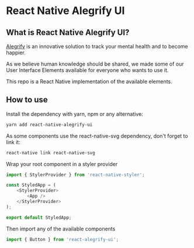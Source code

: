 # React Native Alegrify UI

## What is React Native Alegrify UI?

[Alegrify](https://alegrify.com) is an innovative solution to track your mental health and to become happier.

As we believe human knowledge should be shared, we made some of our User Interface Elements available 
for everyone who wants to use it.

This repo is a React Native implementation of the available elements.

## How to use

Install the dependency with yarn, npm or any alternative:

```bash
yarn add react-native-alegrify-ui
```

As some components use the react-native-svg dependency, don't forget to link it:

```bash
react-native link react-native-svg
```

Wrap your root component in a styler provider

```js
import { StylerProvider } from 'react-native-styler';

const StyledApp = (
    <StylerProvider>
        <App />
    </StylerProvider>
);

export default StyledApp;
```

Then import any of the available components

```js
import { Button } from 'react-alegrify-ui';
```